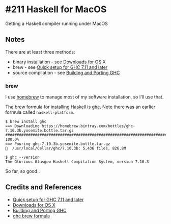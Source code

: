 # #211 Haskell for MacOS

Getting a Haskell compiler running under MacOS


## Notes

There are at least three methods:
* binary installation - see [Downloads for OS X](https://www.haskell.org/downloads/osx)
* brew - see [Quick setup for GHC 7.11 and later](https://ghc.haskell.org/trac/ghc/wiki/Building/Preparation/MacOSX)
* source compilation - see [Building and Porting GHC](https://ghc.haskell.org/trac/ghc/wiki/Building)

### brew

I use [homebrew](https://github.com/Homebrew/homebrew) to manage most of my software installation, so I'll use that.

The brew formula for installing Haskell is [ghc](https://github.com/Homebrew/homebrew/blob/master/Library/Formula/ghc.rb).
Note there was an earlier formula called `haskell-platform`.

```
$ brew install ghc
==> Downloading https://homebrew.bintray.com/bottles/ghc-7.10.3b.yosemite.bottle.tar.gz
######################################################################## 100.0%
==> Pouring ghc-7.10.3b.yosemite.bottle.tar.gz
🍺  /usr/local/Cellar/ghc/7.10.3b: 5,436 files, 826.8M

$ ghc --version
The Glorious Glasgow Haskell Compilation System, version 7.10.3
```

So far, so good..

## Credits and References
* [Quick setup for GHC 7.11 and later](https://ghc.haskell.org/trac/ghc/wiki/Building/Preparation/MacOSX)
* [Downloads for OS X](https://www.haskell.org/downloads/osx)
* [Building and Porting GHC](https://ghc.haskell.org/trac/ghc/wiki/Building)
* [ghc brew formula](https://github.com/Homebrew/homebrew/blob/master/Library/Formula/ghc.rb)

